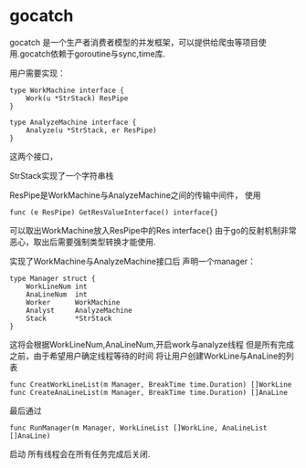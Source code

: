 # gocatch

gocatch 是一个生产者消费者模型的并发框架，可以提供给爬虫等项目使用.gocatch依赖于goroutine与sync,time库.

用户需要实现：

	type WorkMachine interface {
		Work(u *StrStack) ResPipe
	}

	type AnalyzeMachine interface {
		Analyze(u *StrStack, er ResPipe)
	}
这两个接口，

StrStack实现了一个字符串栈

ResPipe是WorkMachine与AnalyzeMachine之间的传输中间件，
使用

	func (e ResPipe) GetResValueInterface() interface{}

可以取出WorkMachine放入ResPipe中的Res interface{}
由于go的反射机制非常恶心，取出后需要强制类型转换才能使用.

实现了WorkMachine与AnalyzeMachine接口后
声明一个manager：

	type Manager struct {
		WorkLineNum int
		AnaLineNum  int
		Worker      WorkMachine
		Analyst     AnalyzeMachine
		Stack       *StrStack
	}

这将会根据WorkLineNum,AnaLineNum,开启work与analyze线程
但是所有完成之前，由于希望用户确定线程等待的时间
将让用户创建WorkLine与AnaLine的列表

	func CreatWorkLineList(m Manager, BreakTime time.Duration) []WorkLine
	func CreateAnaLineList(m Manager, BreakTime time.Duration) []AnaLine

最后通过

	func RunManager(m Manager, WorkLineList []WorkLine, AnaLineList []AnaLine)

启动
所有线程会在所有任务完成后关闭.

